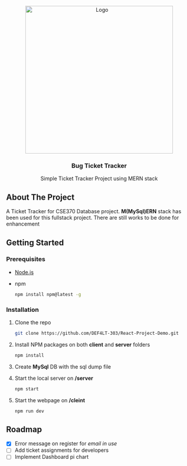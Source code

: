 <!-- PROJECT SHIELDS -->




<!-- PROJECT LOGO -->
<br />
<div align="center">
    <a>
    <img src="https://upload.wikimedia.org/wikipedia/commons/thumb/d/d9/Node.js_logo.svg/1280px-Node.js_logo.svg.png" alt="Logo" width="400" height="400">
    </a>

  <h3 align="center">Bug Ticket Tracker</h3>

  <p align="center">
    Simple Ticket Tracker Project using MERN stack
  </p>
</div>


<!-- ABOUT THE PROJECT -->
## About The Project

A Ticket Tracker for CSE370 Database project. **M(MySql)ERN** stack has been used for this fullstack project. There are still works to be done for enhancement



<!-- GETTING STARTED -->
## Getting Started


### Prerequisites

* <a href='https://nodejs.org/en/'>Node.js</a>

* npm
  ```sh
  npm install npm@latest -g
  ```
 
### Installation

1. Clone the repo
   ```sh
   git clone https://github.com/DEF4LT-303/React-Project-Demo.git
   ```
2. Install NPM packages on both **client** and **server** folders
   ```sh
   npm install
   ```
   
3. Create **MySql** DB with the sql dump file

4. Start the local server on **/server**
   ```sh
   npm start
   ```
   
5. Start the webpage on **/cleint**
   ```sh
   npm run dev
   ```




<!-- ROADMAP -->
## Roadmap

- [x] Error message on register for *email in use*
- [ ] Add ticket assignments for developers
- [ ] Implement Dashboard pi chart

<br>
